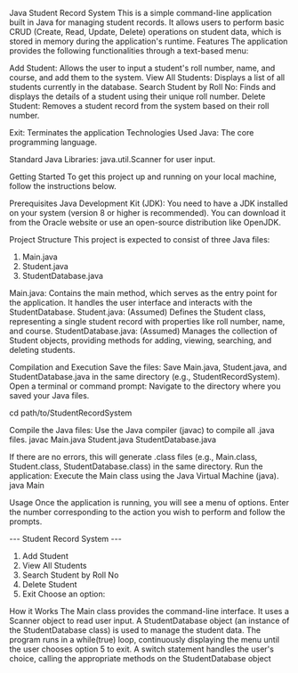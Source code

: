 Java Student Record System
This is a simple command-line application built in Java for managing student records. It allows users to perform basic CRUD (Create, Read, Update, Delete) operations on student data, which is stored in memory during the application's runtime. 
Features
The application provides the following functionalities through a text-based menu:

Add Student: Allows the user to input a student's roll number, name, and course, and add them to the system.
View All Students: Displays a list of all students currently in the database.
Search Student by Roll No: Finds and displays the details of a student using their unique roll number.
Delete Student: Removes a student record from the system based on their roll number.

Exit: Terminates the application
Technologies Used
Java: The core programming language.

Standard Java Libraries: java.util.Scanner for user input.

Getting Started
To get this project up and running on your local machine, follow the instructions below.

Prerequisites
Java Development Kit (JDK): You need to have a JDK installed on your system (version 8 or higher is recommended). You can download it from the Oracle website or use an open-source distribution like OpenJDK.

Project Structure
This project is expected to consist of three Java files:


1. Main.java
2. Student.java
3. StudentDatabase.java

Main.java: Contains the main method, which serves as the entry point for the application. It handles the user interface and interacts with the StudentDatabase.
Student.java: (Assumed) Defines the Student class, representing a single student record with properties like roll number, name, and course.
StudentDatabase.java: (Assumed) Manages the collection of Student objects, providing methods for adding, viewing, searching, and deleting students.

Compilation and Execution
Save the files: Save Main.java, Student.java, and StudentDatabase.java in the same directory (e.g., StudentRecordSystem).
Open a terminal or command prompt: Navigate to the directory where you saved your Java files.

cd path/to/StudentRecordSystem

Compile the Java files: Use the Java compiler (javac) to compile all .java files.
javac Main.java Student.java StudentDatabase.java

If there are no errors, this will generate .class files (e.g., Main.class, Student.class, StudentDatabase.class) in the same directory.
Run the application: Execute the Main class using the Java Virtual Machine (java).
java Main

Usage
Once the application is running, you will see a menu of options. Enter the number corresponding to the action you wish to perform and follow the prompts.

--- Student Record System ---
1. Add Student
2. View All Students
3. Search Student by Roll No
4. Delete Student
5. Exit
Choose an option:

How it Works
The Main class provides the command-line interface.
It uses a Scanner object to read user input.
A StudentDatabase object (an instance of the StudentDatabase class) is used to manage the student data.
The program runs in a while(true) loop, continuously displaying the menu until the user chooses option 5 to exit.
A switch statement handles the user's choice, calling the appropriate methods on the StudentDatabase object
